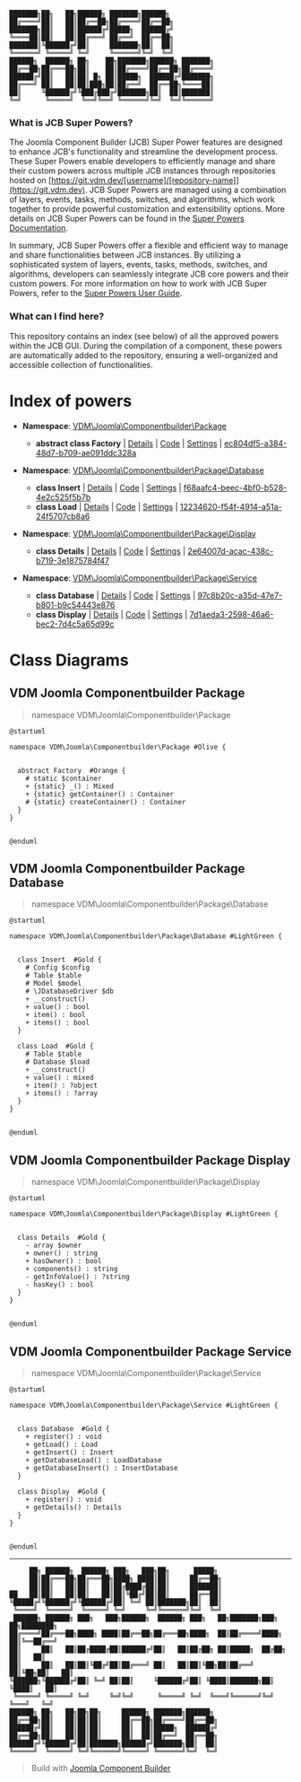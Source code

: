 ```
███████╗██╗   ██╗██████╗ ███████╗██████╗
██╔════╝██║   ██║██╔══██╗██╔════╝██╔══██╗
███████╗██║   ██║██████╔╝█████╗  ██████╔╝
╚════██║██║   ██║██╔═══╝ ██╔══╝  ██╔══██╗
███████║╚██████╔╝██║     ███████╗██║  ██║
╚══════╝ ╚═════╝ ╚═╝     ╚══════╝╚═╝  ╚═╝
██████╗  ██████╗ ██╗    ██╗███████╗██████╗ ███████╗
██╔══██╗██╔═══██╗██║    ██║██╔════╝██╔══██╗██╔════╝
██████╔╝██║   ██║██║ █╗ ██║█████╗  ██████╔╝███████╗
██╔═══╝ ██║   ██║██║███╗██║██╔══╝  ██╔══██╗╚════██║
██║     ╚██████╔╝╚███╔███╔╝███████╗██║  ██║███████║
╚═╝      ╚═════╝  ╚══╝╚══╝ ╚══════╝╚═╝  ╚═╝╚══════╝
```

### What is JCB Super Powers?
The Joomla Component Builder (JCB) Super Power features are designed to enhance JCB's functionality and streamline the development process. These Super Powers enable developers to efficiently manage and share their custom powers across multiple JCB instances through repositories hosted on [https://git.vdm.dev/[username]/[repository-name]](https://git.vdm.dev). JCB Super Powers are managed using a combination of layers, events, tasks, methods, switches, and algorithms, which work together to provide powerful customization and extensibility options. More details on JCB Super Powers can be found in the [Super Powers Documentation](https://git.vdm.dev/joomla/super-powers/wiki).

In summary, JCB Super Powers offer a flexible and efficient way to manage and share functionalities between JCB instances. By utilizing a sophisticated system of layers, events, tasks, methods, switches, and algorithms, developers can seamlessly integrate JCB core powers and their custom powers. For more information on how to work with JCB Super Powers, refer to the [Super Powers User Guide](https://git.vdm.dev/joomla/super-powers/wiki).

### What can I find here?
This repository contains an index (see below) of all the approved powers within the JCB GUI. During the compilation of a component, these powers are automatically added to the repository, ensuring a well-organized and accessible collection of functionalities.

# Index of powers

- **Namespace**: [VDM\Joomla\Componentbuilder\Package](#vdm-joomla-componentbuilder-package)

  - **abstract class Factory** | [Details](src/ec804df5-a384-48d7-b709-ae091ddc328a) | [Code](src/ec804df5-a384-48d7-b709-ae091ddc328a/code.php) | [Settings](src/ec804df5-a384-48d7-b709-ae091ddc328a/settings.json) | [ec804df5-a384-48d7-b709-ae091ddc328a](src/ec804df5-a384-48d7-b709-ae091ddc328a)
- **Namespace**: [VDM\Joomla\Componentbuilder\Package\Database](#vdm-joomla-componentbuilder-package-database)

  - **class Insert** | [Details](src/f68aafc4-beec-4bf0-b528-4e2c525f5b7b) | [Code](src/f68aafc4-beec-4bf0-b528-4e2c525f5b7b/code.php) | [Settings](src/f68aafc4-beec-4bf0-b528-4e2c525f5b7b/settings.json) | [f68aafc4-beec-4bf0-b528-4e2c525f5b7b](src/f68aafc4-beec-4bf0-b528-4e2c525f5b7b)
  - **class Load** | [Details](src/12234620-f54f-4914-a51a-24f5707cb8a6) | [Code](src/12234620-f54f-4914-a51a-24f5707cb8a6/code.php) | [Settings](src/12234620-f54f-4914-a51a-24f5707cb8a6/settings.json) | [12234620-f54f-4914-a51a-24f5707cb8a6](src/12234620-f54f-4914-a51a-24f5707cb8a6)
- **Namespace**: [VDM\Joomla\Componentbuilder\Package\Display](#vdm-joomla-componentbuilder-package-display)

  - **class Details** | [Details](src/2e64007d-acac-438c-b719-3e1875784f47) | [Code](src/2e64007d-acac-438c-b719-3e1875784f47/code.php) | [Settings](src/2e64007d-acac-438c-b719-3e1875784f47/settings.json) | [2e64007d-acac-438c-b719-3e1875784f47](src/2e64007d-acac-438c-b719-3e1875784f47)
- **Namespace**: [VDM\Joomla\Componentbuilder\Package\Service](#vdm-joomla-componentbuilder-package-service)

  - **class Database** | [Details](src/97c8b20c-a35d-47e7-b801-b9c54443e876) | [Code](src/97c8b20c-a35d-47e7-b801-b9c54443e876/code.php) | [Settings](src/97c8b20c-a35d-47e7-b801-b9c54443e876/settings.json) | [97c8b20c-a35d-47e7-b801-b9c54443e876](src/97c8b20c-a35d-47e7-b801-b9c54443e876)
  - **class Display** | [Details](src/7d1aeda3-2598-46a6-bec2-7d4c5a65d99c) | [Code](src/7d1aeda3-2598-46a6-bec2-7d4c5a65d99c/code.php) | [Settings](src/7d1aeda3-2598-46a6-bec2-7d4c5a65d99c/settings.json) | [7d1aeda3-2598-46a6-bec2-7d4c5a65d99c](src/7d1aeda3-2598-46a6-bec2-7d4c5a65d99c)

# Class Diagrams

## VDM Joomla Componentbuilder Package
> namespace VDM\Joomla\Componentbuilder\Package
```uml
@startuml

namespace VDM\Joomla\Componentbuilder\Package #Olive {


  abstract Factory  #Orange {
    # static $container
    + {static} _() : Mixed
    + {static} getContainer() : Container
    # {static} createContainer() : Container
  }
}


@enduml
```

## VDM Joomla Componentbuilder Package Database
> namespace VDM\Joomla\Componentbuilder\Package\Database
```uml
@startuml

namespace VDM\Joomla\Componentbuilder\Package\Database #LightGreen {


  class Insert  #Gold {
    # Config $config
    # Table $table
    # Model $model
    # \JDatabaseDriver $db
    + __construct()
    + value() : bool
    + item() : bool
    + items() : bool
  }

  class Load  #Gold {
    # Table $table
    # Database $load
    + __construct()
    + value() : mixed
    + item() : ?object
    + items() : ?array
  }
}


@enduml
```

## VDM Joomla Componentbuilder Package Display
> namespace VDM\Joomla\Componentbuilder\Package\Display
```uml
@startuml

namespace VDM\Joomla\Componentbuilder\Package\Display #LightGreen {


  class Details  #Gold {
    - array $owner
    + owner() : string
    + hasOwner() : bool
    + components() : string
    - getInfoValue() : ?string
    - hasKey() : bool
  }
}


@enduml
```

## VDM Joomla Componentbuilder Package Service
> namespace VDM\Joomla\Componentbuilder\Package\Service
```uml
@startuml

namespace VDM\Joomla\Componentbuilder\Package\Service #LightGreen {


  class Database  #Gold {
    + register() : void
    + getLoad() : Load
    + getInsert() : Insert
    + getDatabaseLoad() : LoadDatabase
    + getDatabaseInsert() : InsertDatabase
  }

  class Display  #Gold {
    + register() : void
    + getDetails() : Details
  }
}


@enduml
```


---
```
     ██╗ ██████╗  ██████╗ ███╗   ███╗██╗      █████╗
     ██║██╔═══██╗██╔═══██╗████╗ ████║██║     ██╔══██╗
     ██║██║   ██║██║   ██║██╔████╔██║██║     ███████║
██   ██║██║   ██║██║   ██║██║╚██╔╝██║██║     ██╔══██║
╚█████╔╝╚██████╔╝╚██████╔╝██║ ╚═╝ ██║███████╗██║  ██║
 ╚════╝  ╚═════╝  ╚═════╝ ╚═╝     ╚═╝╚══════╝╚═╝  ╚═╝
 ██████╗ ██████╗ ███╗   ███╗██████╗  ██████╗ ███╗   ██╗███████╗███╗   ██╗████████╗
██╔════╝██╔═══██╗████╗ ████║██╔══██╗██╔═══██╗████╗  ██║██╔════╝████╗  ██║╚══██╔══╝
██║     ██║   ██║██╔████╔██║██████╔╝██║   ██║██╔██╗ ██║█████╗  ██╔██╗ ██║   ██║
██║     ██║   ██║██║╚██╔╝██║██╔═══╝ ██║   ██║██║╚██╗██║██╔══╝  ██║╚██╗██║   ██║
╚██████╗╚██████╔╝██║ ╚═╝ ██║██║     ╚██████╔╝██║ ╚████║███████╗██║ ╚████║   ██║
 ╚═════╝ ╚═════╝ ╚═╝     ╚═╝╚═╝      ╚═════╝ ╚═╝  ╚═══╝╚══════╝╚═╝  ╚═══╝   ╚═╝
██████╗ ██╗   ██╗██╗██╗     ██████╗ ███████╗██████╗
██╔══██╗██║   ██║██║██║     ██╔══██╗██╔════╝██╔══██╗
██████╔╝██║   ██║██║██║     ██║  ██║█████╗  ██████╔╝
██╔══██╗██║   ██║██║██║     ██║  ██║██╔══╝  ██╔══██╗
██████╔╝╚██████╔╝██║███████╗██████╔╝███████╗██║  ██║
╚═════╝  ╚═════╝ ╚═╝╚══════╝╚═════╝ ╚══════╝╚═╝  ╚═╝
```
> Build with [Joomla Component Builder](https://git.vdm.dev/joomla/Component-Builder)

